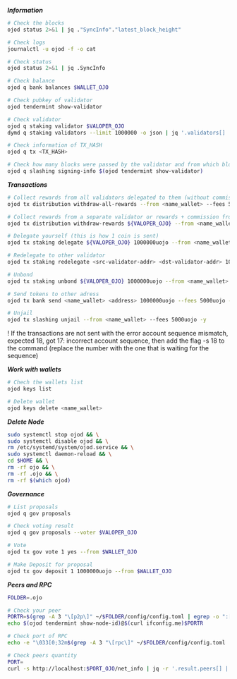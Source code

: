***Information***
```bash
# Check the blocks
ojod status 2>&1 | jq ."SyncInfo"."latest_block_height"
```
```bash
# Check logs
journalctl -u ojod -f -o cat
```
```bash
# Check status
ojod status 2>&1 | jq .SyncInfo
```
```bash
# Check balance
ojod q bank balances $WALLET_OJO
```
```bash
# Check pubkey of validator
ojod tendermint show-validator
```
```bash
# Check validator
ojod q staking validator $VALOPER_OJO
dymd q staking validators --limit 1000000 -o json | jq '.validators[] | select(.description.moniker="$MONIKER_OJO")' | jq
```
```bash
# Check information of TX_HASH
ojod q tx <TX_HASH>
```
```bash
# Check how many blocks were passed by the validator and from which block the asset
ojod q slashing signing-info $(ojod tendermint show-validator)
```

***Transactions***
```bash
# Collect rewards from all validators delegated to them (without commission)
ojod tx distribution withdraw-all-rewards --from <name_wallet> --fees 5000uojo -y
```
```bash
# Collect rewards from a separate validator or rewards + commission from your own validator
ojod tx distribution withdraw-rewards ${VALOPER_OJO} --from <name_wallet> --fees 5000uojo --commission -y
```
```bash
# Delegate yourself (this is how 1 coin is sent)
ojod tx staking delegate ${VALOPER_OJO} 1000000uojo --from <name_wallet> --fees 5000uojo -y
```
```bash
# Redelegate to other validator
ojod tx staking redelegate <src-validator-addr> <dst-validator-addr> 1000000uojo --from <name_wallet> --fees 5000uojo -y
```
```bash
# Unbond 
ojod tx staking unbond ${VALOPER_OJO} 1000000uojo --from <name_wallet> --fees 5000uojo -y
```
```bash
# Send tokens to other adress
ojod tx bank send <name_wallet> <address> 1000000uojo --fees 5000uojo -y
```
```bash
# Unjail
ojod tx slashing unjail --from <name_wallet> --fees 5000uojo -y
```

! If the transactions are not sent with the error account sequence mismatch, expected 18, got 17: incorrect account sequence, then add the flag -s 18 to the command (replace the number with the one that is waiting for the sequence)

***Work with wallets***
```bash
# Chech the wallets list
ojod keys list
```
```bash
# Delete wallet
ojod keys delete <name_wallet>
```

***Delete Node***
```bash
sudo systemctl stop ojod && \
sudo systemctl disable ojod && \
rm /etc/systemd/system/ojod.service && \
sudo systemctl daemon-reload && \
cd $HOME && \
rm -rf ojo && \
rm -rf .ojo && \
rm -rf $(which ojod)
```

***Governance***
```bash
# List proposals
ojod q gov proposals
```
```bash
# Check voting result
ojod q gov proposals --voter $VALOPER_OJO
```
```bash
# Vote
ojod tx gov vote 1 yes --from $WALLET_OJO
```
```bash
# Make Deposit for proposal
ojod tx gov deposit 1 1000000uojo --from $WALLET_OJO
```

***Peers and RPC***
```bash
FOLDER=.ojo

# Check your peer
PORTR=$(grep -A 3 "\[p2p\]" ~/$FOLDER/config/config.toml | egrep -o ":[0-9]+") && \
echo $(ojod tendermint show-node-id)@$(curl ifconfig.me)$PORTR

# Check port of RPC
echo -e "\033[0;32m$(grep -A 3 "\[rpc\]" ~/$FOLDER/config/config.toml | egrep -o ":[0-9]+")\033[0m"

# Check peers quantity
PORT=
curl -s http://localhost:$PORT_OJO/net_info | jq -r '.result.peers[] | "\(.node_info.id)@\(.remote_ip):\(.node_info.listen_addr | split(":")[2])"' | wc -l
```

